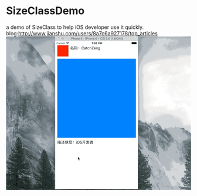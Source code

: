 # SizeClassDemo
a demo of SizeClass to help iOS developer use it quickly.
blog:http://www.jianshu.com/users/8a7c6a927178/top_articles
![image](https://github.com/catchZeng/SizeClassDemo/blob/master/demo.gif)
